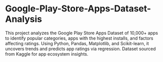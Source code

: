 # Google-Play-Store-Apps-Dataset-Analysis
This project analyzes the Google Play Store Apps Dataset of 10,000+ apps to identify popular categories, apps with the highest installs, and factors affecting ratings. Using Python, Pandas, Matplotlib, and Scikit-learn, it uncovers trends and predicts app ratings via regression. Dataset sourced from Kaggle for app ecosystem insights.
